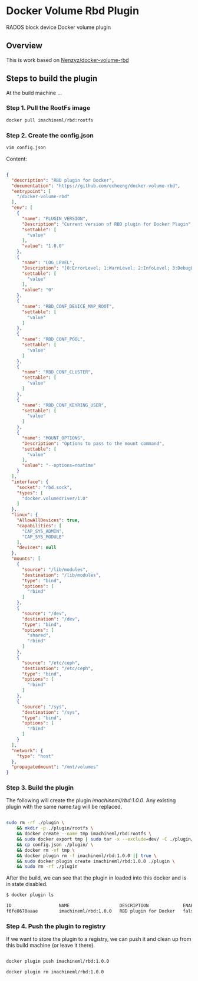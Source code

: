 # Docker Volume Rbd Plugin

RADOS block device Docker volume plugin

## Overview

This is work based on [Nenzyz/docker-volume-rbd](https://github.com/Nenzyz/docker-volume-rbd)

## Steps to build the plugin

At the build machine ...

### Step 1. Pull the RootFs image

```bash
docker pull imachineml/rbd:rootfs
```

### Step 2. Create the config.json

```bash
vim config.json
```

Content:

```json

{
  "description": "RBD plugin for Docker",
  "documentation": "https://github.com/echeeng/docker-volume-rbd",
  "entrypoint": [
    "/docker-volume-rbd"
  ],
  "env": [
    {
      "name": "PLUGIN_VERSION",
      "Description": "Current version of RBD plugin for Docker Plugin",
      "settable": [
        "value"
      ],
      "value": "1.0.0"
    },
    {
      "name": "LOG_LEVEL",
      "Description": "[0:ErrorLevel; 1:WarnLevel; 2:InfoLevel; 3:DebugLevel] defaults to 0",
      "settable": [
        "value"
      ],
      "value": "0"
    },
    {
      "name": "RBD_CONF_DEVICE_MAP_ROOT",
      "settable": [
        "value"
      ]
    },
    {
      "name": "RBD_CONF_POOL",
      "settable": [
        "value"
      ]
    },
    {
      "name": "RBD_CONF_CLUSTER",
      "settable": [
        "value"
      ]
    },
    {
      "name": "RBD_CONF_KEYRING_USER",
      "settable": [
        "value"
      ]
    },
    {
      "name": "MOUNT_OPTIONS",
      "Description": "Options to pass to the mount command",
      "settable": [
        "value"
      ],
      "value": "--options=noatime"
    }
  ],
  "interface": {
    "socket": "rbd.sock",
    "types": [
      "docker.volumedriver/1.0"
    ]
  },
  "linux": {
    "AllowAllDevices": true,
    "capabilities": [
      "CAP_SYS_ADMIN",
      "CAP_SYS_MODULE"
    ],
    "devices": null
  },
  "mounts": [
    {
      "source": "/lib/modules",
      "destination": "/lib/modules",
      "type": "bind",
      "options": [
        "rbind"
      ]
    },
    {
      "source": "/dev",
      "destination": "/dev",
      "type": "bind",
      "options": [
        "shared",
        "rbind"
      ]
    },
    {
      "source": "/etc/ceph",
      "destination": "/etc/ceph",
      "type": "bind",
      "options": [
        "rbind"
      ]
    },
    {
      "source": "/sys",
      "destination": "/sys",
      "type": "bind",
      "options": [
        "rbind"
      ]
    }
  ],
  "network": {
    "type": "host"
  },
  "propagatedmount": "/mnt/volumes"
}

```

### Step 3. Build the plugin

The following will create the plugin *imachineml/rbd:1.0.0*. Any existing plugin
with the same name:tag will be replaced.

```bash

sudo rm -rf ./plugin \
    && mkdir -p ./plugin/rootfs \
    && docker create --name tmp imachineml/rbd:rootfs \
    && sudo docker export tmp | sudo tar -x --exclude=dev/ -C ./plugin/rootfs \
    && cp config.json ./plugin/ \
    && docker rm -vf tmp \
    && docker plugin rm -f imachineml/rbd:1.0.0 || true \
    && sudo docker plugin create imachineml/rbd:1.0.0 ./plugin \
    && sudo rm -rf ./plugin

```

After the build, we can see that the plugin in loaded into this docker and is
in state disabled.

```bash
$ docker plugin ls

ID                  NAME                   DESCRIPTION             ENABLED
f6fe8670aaae        imachineml/rbd:1.0.0   RBD plugin for Docker   false
```

### Step 4. Push the plugin to registry

If we want to store the plugin to a registry, we can push it and clean up from
this build machine (or leave it there).

```bash

docker plugin push imachineml/rbd:1.0.0

docker plugin rm imachineml/rbd:1.0.0

```
